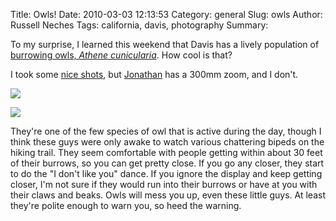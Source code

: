 Title: Owls!
Date: 2010-03-03 12:13:53
Category: general
Slug: owls
Author: Russell Neches
Tags: california, davis, photography
Summary: 


To my surprise, I learned this weekend that Davis has a lively
population of [burrowing owls, *Athene
cunicularia*](http://en.wikipedia.org/wiki/Burrowing_Owl). How cool is
that?

I took some [nice
shots](http://www.flickr.com/photos/rneches/4400672818/), but
[Jonathan](http://phylogenomics.blogspot.com/) has a 300mm zoom, and I
don't.

![](http://vort.org/media/images/burrowing_owls_1.jpeg)

![](http://vort.org/media/images/burrowing_owls_2.jpeg)

They're one of the few species of owl that is active during the day,
though I think these guys were only awake to watch various chattering
bipeds on the hiking trail. They seem comfortable with people getting
within about 30 feet of their burrows, so you can get pretty close. If
you go any closer, they start to do the "I don't like you" dance. If you
ignore the display and keep getting closer, I'm not sure if they would
run into their burrows or have at you with their claws and beaks. Owls
will mess you up, even these little guys. At least they're polite enough
to warn you, so heed the warning.
